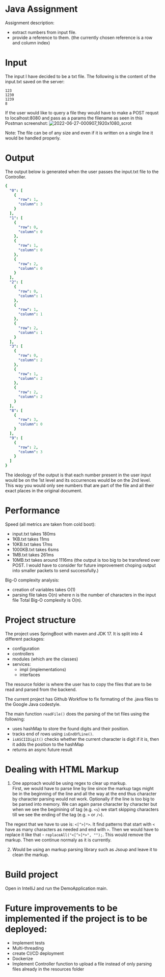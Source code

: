 # Java Assignment
Assignment description:
  - extract numbers from input file.
  - provide a reference to them. (the currently chosen reference is a row and column index)

# Input
The input I have decided to be a txt file. The following is the content of the input.txt saved on the server:
```
123
1230
1239
8
```

If the user would like to query a file they would have to make a POST requst to localhost:8080 and pass as a params the filename as seen in this Postman screenshot:
![2022-06-27-000907_1920x1080_scrot](https://user-images.githubusercontent.com/23415119/175835604-dda8b9dc-6a58-4433-9b64-15a4cd18308d.png)


Note: The file can be of any size and even if it is written on a single line it would be handled properly.


# Output
The output below is generated when the user passes the input.txt file to the Controller.
```yaml
{
  "0": [
    {
      "row": 1,
      "column": 3
    }
  ],
  "1": [
    {
      "row": 0,
      "column": 0
    },
    {
      "row": 1,
      "column": 0
    },
    {
      "row": 2,
      "column": 0
    }
  ],
  "2": [
    {
      "row": 0,
      "column": 1
    },
    {
      "row": 1,
      "column": 1
    },
    {
      "row": 2,
      "column": 1
    }
  ],
  "3": [
    {
      "row": 0,
      "column": 2
    },
    {
      "row": 1,
      "column": 2
    },
    {
      "row": 2,
      "column": 2
    }
  ],
  "8": [
    {
      "row": 3,
      "column": 0
    }
  ],
  "9": [
    {
      "row": 2,
      "column": 3
    }
  ]
}
```
The ideology of the output is that each number present in the user input would be on the 1st level and its occurrences would be on the 2nd level.
This way you would only see numbers that are part of the file and all their exact places in the original document.

# Performance
Speed (all metrics are taken from cold boot):
  - input.txt takes 180ms
  - 1KB.txt takes 11ms
  - 10KB.txt takes 17ms
  - 1000KB.txt takes 6sms
  - 1MB.txt takes 261ms
  - 10MB.txt takes around 1116ms (the output is too big to be transfered over POST. I would have to consider for future improvement choping output into smaller packets to send successfully.)

Big-O complexity analysis:
  - creation of variables takes O(1)
  - parsing file takes O(n) where n is the number of characters in the input file
  Total Big-O complexity is O(n).

# Project structure
The project uses SpringBoot with maven and JDK 17.
It is split into 4 different packages:
  - configuration
  - controllers
  - modules (which are the classes)
  - services:
    - impl (implementations)
    - interfaces

The resource folder is where the user has to copy the files that are to be read and parsed from the backend.

The current project has Github Workflow to fix formating of the .java files to the Google Java codestyle.

The main function `readFile()` does the parsing of the txt files using the following:
  - uses hashMap to store the found digits and their position.
  - tracks end of rows using `isEndOfLine()`. 
  - `isASCIIDigit()` checks whether the current character is digit if it is, then it adds the position to the hashMap
  - returns an async future result

# Dealing with HTML Markup
1) One approach would be using regex to clear up markup.\
First, we would have to parse line by line since the markup tags might be in the beginning of the line and all the way at the end thus character by character parsing would not work. Optionally if the line is too big to be parsed into memory. We can again parse character by character but when we see the beginining of tag (e.g. `<s`) we start skipping characters till we see the ending of the tag (e.g. `>` or `/>`). 

The regext that we have to use is: `<[^>]*>`. It find patterns that start with `<` have as many characters as needed and end with `>`. Then we would have to replace it like that - `replaceAll("<[^>]*>", "");`. This would remove the markup. Then we continue normaly as it is currently.

2) Would be using an markup parsing library such as Jsoup and leave it to clean the markup.

# Build project
Open in IntelliJ and run the DemoApplication main.

# Future improvements to be implemented if the project is to be deployed:
  - Implement tests
  - Multi-threading
  - create CI/CD deployment
  - Dockerize
  - Implement Controller function to upload a file instead of only parsing files already in the resources folder
